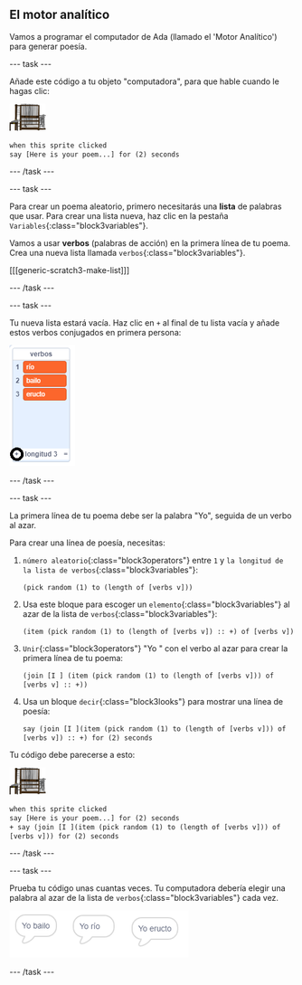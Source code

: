 ## El motor analítico

Vamos a programar el computador de Ada (llamado el 'Motor Analítico') para generar poesía.

\--- task \---

Añade este código a tu objeto "computadora", para que hable cuando le hagas clic:

![objeto computadora](images/computer-sprite.png)

```blocks3
when this sprite clicked
say [Here is your poem...] for (2) seconds
```

\--- /task \---

\--- task \---

Para crear un poema aleatorio, primero necesitarás una **lista** de palabras que usar. Para crear una lista nueva, haz clic en la pestaña `Variables`{:class="block3variables"}.

Vamos a usar **verbos** (palabras de acción) en la primera línea de tu poema. Crea una nueva lista llamada `verbos`{:class="block3variables"}.

[[[generic-scratch3-make-list]]]

\--- /task \---

\--- task \---

Tu nueva lista estará vacía. Haz clic en `+` al final de tu lista vacía y añade estos verbos conjugados en primera persona:

![lista con el + marcado](images/poetry-verbs-annotated.png)

\--- /task \---

\--- task \---

La primera línea de tu poema debe ser la palabra "Yo", seguida de un verbo al azar.

Para crear una línea de poesía, necesitas:

1. `número aleatorio`{:class="block3operators"} entre `1` y `la longitud de la lista de verbos`{:class="block3variables"}:
    
    ```blocks3
    (pick random (1) to (length of [verbs v]))
    ```

2. Usa este bloque para escoger un `elemento`{:class="block3variables"} al azar de la lista de `verbos`{:class="block3variables"}:
    
    ```blocks3
    (item (pick random (1) to (length of [verbs v]) :: +) of [verbs v])
    ```

3. `Unir`{:class="block3operators"} "Yo " con el verbo al azar para crear la primera línea de tu poema:
    
    ```blocks3
    (join [I ] (item (pick random (1) to (length of [verbs v])) of [verbs v] :: +))
    ```

4. Usa un bloque `decir`{:class="block3looks"} para mostrar una línea de poesía:
    
    ```blocks3
    say (join [I ](item (pick random (1) to (length of [verbs v])) of [verbs v]) :: +) for (2) seconds
    ```

Tu código debe parecerse a esto:

![objeto computadora](images/computer-sprite.png)

```blocks3
when this sprite clicked
say [Here is your poem...] for (2) seconds
+ say (join [I ](item (pick random (1) to (length of [verbs v])) of [verbs v])) for (2) seconds
```

\--- /task \---

\--- task \---

Prueba tu código unas cuantas veces. Tu computadora debería elegir una palabra al azar de la lista de `verbos`{:class="block3variables"} cada vez.

![3 burbujas de voz que dicen cosas diferentes](images/poetry-random-test.png)

\--- /task \---